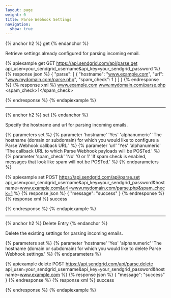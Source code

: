 ```yaml
---
layout: page
weight: 0
title: Parse Webhook Settings
navigation:
  show: true
---
```


{% anchor h2 %}
get 
{% endanchor %}

Retrieve settings already configured for parsing incoming email.

{% apiexample get GET https://api.sendgrid.com/api/parse.get api_user=your_sendgrid_username&api_key=your_sendgrid_password %}
  {% response json %}
{
  "parse": [
    {
      "hostname": "www.example.com",
      "url": "www.mydomain.com/parse.php",
      "spam_check": 1
    }
  ]
}
  {% endresponse %}
  {% response xml %}
<parse>
   <entry>
      <hostname>www.example.com</hostname>
      <url>www.mydomain.com/parse.php</url>
      <spam_check>1</spam_check>
   </entry>
</parse>

  {% endresponse %}
{% endapiexample %}

* * * * *

{% anchor h2 %}
set 
{% endanchor %}

Specify the hostname and url for parsing incoming emails.


{% parameters set %}
 {% parameter 'hostname' 'Yes' 'alphanumeric' 'The hostname (domain or subdomain) for which you would like to configure a Parse Webhook callback URL.' %}
 {% parameter 'url' 'Yes' 'alphanumeric' 'The callback URL to which Parse Webhook payloads will be POSTed.' %}
 {% parameter 'spam_check' 'No' '0 or 1' 'If spam check is enabled, messages that look like spam will not be POSTed.' %}
{% endparameters %}


{% apiexample set POST https://api.sendgrid.com/api/parse.set api_user=your_sendgrid_username&api_key=your_sendgrid_password&hostname=www.example.com&url=www.mydomain.com/parse.php&spam_check=1 %}
  {% response json %}
{
  "message": "success"
}
  {% endresponse %}
  {% response xml %}
<result>
   <message>success</message>
</result>

  {% endresponse %}
{% endapiexample %}

* * * * *

{% anchor h2 %}
Delete Entry 
{% endanchor %}

Delete the existing settings for parsing incoming emails.


{% parameters set %}
 {% parameter 'hostname' 'Yes' 'alphanumeric' 'The hostname (domain or subdomain) for which you would like to delete Parse Webhook settings.' %}
{% endparameters %}


{% apiexample delete POST https://api.sendgrid.com/api/parse.delete api_user=your_sendgrid_username&api_key=your_sendgrid_password&hostname=www.example.com %}
  {% response json %}
{
  "message": "success"
}
  {% endresponse %}
  {% response xml %}
<result>
   <message>success</message>
</result>

  {% endresponse %}
{% endapiexample %}

